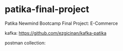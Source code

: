 # patika-final-project
Patika Newmind Bootcamp Final Project: E-Commerce

kafka: https://github.com/ezgicinan/kafka-patika

postman collection:

